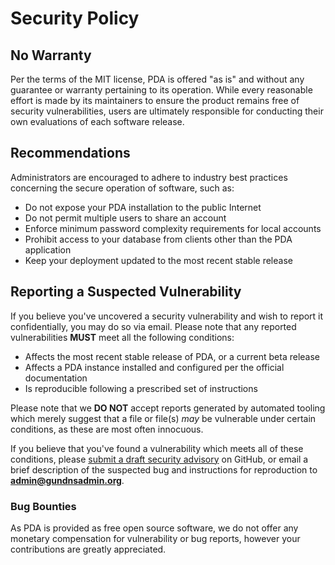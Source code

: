 # Security Policy

## No Warranty

Per the terms of the MIT license, PDA is offered "as is" and without any guarantee or warranty pertaining to its operation. While every reasonable effort is made by its maintainers to ensure the product remains free of security vulnerabilities, users are ultimately responsible for conducting their own evaluations of each software release.

## Recommendations

Administrators are encouraged to adhere to industry best practices concerning the secure operation of software, such as:

* Do not expose your PDA installation to the public Internet
* Do not permit multiple users to share an account
* Enforce minimum password complexity requirements for local accounts
* Prohibit access to your database from clients other than the PDA application
* Keep your deployment updated to the most recent stable release

## Reporting a Suspected Vulnerability

If you believe you've uncovered a security vulnerability and wish to report it confidentially, you may do so via email. Please note that any reported vulnerabilities **MUST** meet all the following conditions:

* Affects the most recent stable release of PDA, or a current beta release
* Affects a PDA instance installed and configured per the official documentation
* Is reproducible following a prescribed set of instructions

Please note that we **DO NOT** accept reports generated by automated tooling which merely suggest that a file or file(s) _may_ be vulnerable under certain conditions, as these are most often innocuous.

If you believe that you've found a vulnerability which meets all of these conditions, please [submit a draft security advisory](https://github.com/PowerDNS-Admin/PowerDNS-Admin/security/advisories/new) on GitHub, or email a brief description of the suspected bug and instructions for reproduction to **admin@gundnsadmin.org**.

### Bug Bounties

As PDA is provided as free open source software, we do not offer any monetary compensation for vulnerability or bug reports, however your contributions are greatly appreciated.